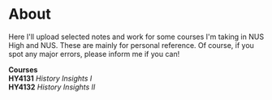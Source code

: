 # About
Here I'll upload selected notes and work for some courses I'm taking in NUS High and NUS. These are mainly for personal reference. Of course, if you spot any major errors, please inform me if you can!

**Courses**\
**HY4131** *History Insights I*\
**HY4132** *History Insights II*
